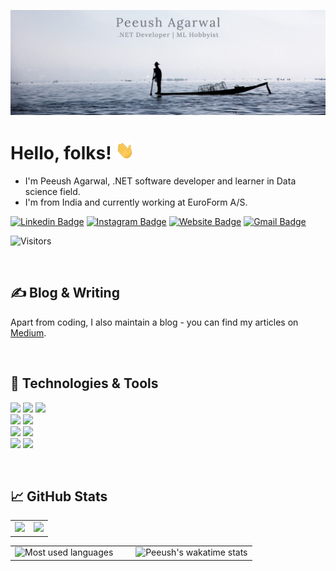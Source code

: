 [![Header](Assets/GH-Banner.png "Header")](https://peeush-the-developer.github.io/)

# Hello, folks! <img src="Assets/wave.gif" width="30px">

- I'm Peeush Agarwal, .NET software developer and learner in Data science field.
- I'm from India and currently working at EuroForm A/S.

[![Linkedin Badge](https://img.shields.io/badge/-PeeushAgarwal-blue?style=flat-square&logo=Linkedin&logoColor=white&link=https://www.linkedin.com/in/peeushagarwal/)](https://www.linkedin.com/in/peeushagarwal/)
[![Instagram Badge](https://img.shields.io/badge/-peeushagarwal-e4405f?style=flat-square&logo=Instagram&logoColor=white&link=https://www.instagram.com/peeushagarwal/)](https://www.instagram.com/peeushagarwal/)
[![Website Badge](https://img.shields.io/badge/-peeush.agarwal.dev-e34f26?style=flat-square&logo=HTML5&logoColor=white&link=https://peeush.agarwal.dev/)](https://peeush.agarwal.dev/)
[![Gmail Badge](https://img.shields.io/badge/-agarwal.peeush-d14836?style=flat-square&logo=Gmail&logoColor=white&link=mailto:agarwal.peeush@gmail.com)](mailto:agarwal.peeush@gmail.com)

![Visitors](https://visitor-badge.glitch.me/badge?page_id=peeush-the-developer.peeush-the-developer)

<br/>

## &#x270d; Blog & Writing

Apart from coding, I also maintain a blog - you can find my articles on [Medium](https://peeushagarwal.medium.com/).

<br/>

## 🔧 Technologies & Tools

![](https://img.shields.io/badge/Code-C--Sharp-informational?style=flat&logo=dot-net&logoColor=white&color=2bbc8a)
![](https://img.shields.io/badge/Code-Python-informational?style=flat&logo=python&logoColor=white&color=2bbc8a)
![](https://img.shields.io/badge/Code-JavaScript-informational?style=flat&logo=javascript&logoColor=white&color=2bbc8a)  
![](https://img.shields.io/badge/Editor-VS_2019-informational?style=flat&logo=visual-studio&logoColor=white&color=2bbc8a)
![](https://img.shields.io/badge/Editor-VS_Code-informational?style=flat&logo=Visual-studio-code&logoColor=white&color=2bbc8a)  
![](https://img.shields.io/badge/Data-MS--SQL--Server-informational?style=flat&logo=microsoft-sql-server&logoColor=white&color=2bbc8a)
![](https://img.shields.io/badge/Data-PowerBI-informational?style=flat&logo=power-bi&logoColor=white&color=2bbc8a)  
![](https://img.shields.io/badge/Cloud-Azure-informational?style=flat&logo=microsoft-azure&logoColor=white&color=2bbc8a)
![](https://img.shields.io/badge/Cloud-AWS-informational?style=flat&logo=amazon&logoColor=white&color=2bbc8a)

<br/>

## &#x1f4c8; GitHub Stats

<table>
     <tr>
          <td width="50%"><img src ="https://github-readme-stats.vercel.app/api?username=peeush-the-developer&show_icons=true&theme=gotham" /></td>
          <td><img src ="https://github-readme-streak-stats.herokuapp.com?user=peeush-the-developer&theme=gotham" /></td>
     </tr>
</table>
<table>
     <tr>
          <td  width="50%"><img src="https://github-readme-stats.vercel.app/api/top-langs/?username=peeush-the-developer&theme=gotham&hide=shell,jupyter%20notebook&langs_count=3&layout=compact" alt="Most used languages" /></td>
          <td><img src="https://github-readme-stats.vercel.app/api/wakatime?username=peeushagarwal&theme=gotham&layout=compact" alt="Peeush's wakatime stats" /></td>
     </tr>
</table>
